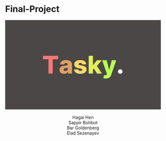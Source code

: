 # Final-Project

<center>
<img src="https://github.com/HagaiHen/Final-Project/blob/main/Logo.jpeg">


Hagai Hen <br>
Sappir Bohbot <br>
Bar Goldenberg <br>
Elad Sezenayev

